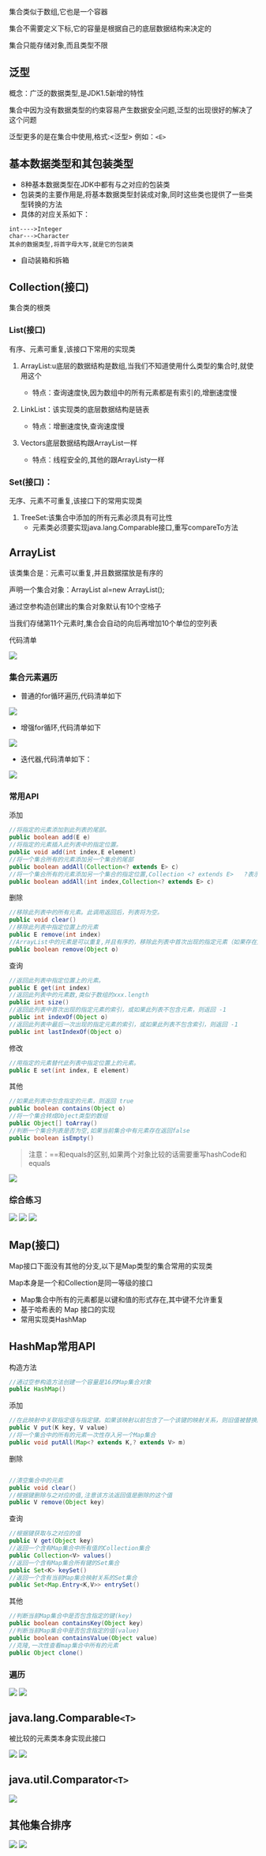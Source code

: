 

集合类似于数组,它也是一个容器

集合不需要定义下标,它的容量是根据自己的底层数据结构来决定的

集合只能存储对象,而且类型不限


## 泛型

概念：广泛的数据类型,是JDK1.5新增的特性

集合中因为没有数据类型的约束容易产生数据安全问题,泛型的出现很好的解决了这个问题

泛型更多的是在集合中使用,格式:<泛型>		例如：`<E>`


## 基本数据类型和其包装类型

- 8种基本数据类型在JDK中都有与之对应的包装类
- 包装类的主要作用是,将基本数据类型封装成对象,同时这些类也提供了一些类型转换的方法
- 具体的对应关系如下：

```
int---->Integer
char--->Character
其余的数据类型,将首字母大写,就是它的包装类
```

- 自动装箱和拆箱


## Collection(接口)

集合类的根类

### List(接口)

有序、元素可重复,该接口下常用的实现类

1. ArrayList:u底层的数据结构是数组,当我们不知道使用什么类型的集合时,就使用这个

    - 特点：查询速度快,因为数组中的所有元素都是有索引的,增删速度慢

2. LinkList：该实现类的底层数据结构是链表

    - 特点：增删速度快,查询速度慢

3. Vectors底层数据结构跟ArrayList一样

    - 特点：线程安全的,其他的跟ArrayListy一样

### Set(接口)：

无序、元素不可重复,该接口下的常用实现类

1. TreeSet:该集合中添加的所有元素必须具有可比性
    - 元素类必须要实现java.lang.Comparable接口,重写compareTo方法

## ArrayList

该类集合是：元素可以重复,并且数据摆放是有序的

声明一个集合对象：ArrayList al=new ArrayList();

通过空参构造创建出的集合对象默认有10个空格子

当我们存储第11个元素时,集合会自动的向后再增加10个单位的空列表



代码清单

![](_v_images/20190311203619733_3637.png)


### 集合元素遍历

- 普通的for循环遍历,代码清单如下

![](_v_images/20190311203658799_4991.png)


- 增强for循环,代码清单如下

![](_v_images/20190311203718438_15317.png)


- 迭代器,代码清单如下：

![](_v_images/20190311203736906_15843.png)


### 常用API


添加

```java
//将指定的元素添加到此列表的尾部。
public boolean add(E e)
//将指定的元素插入此列表中的指定位置。
public void add(int index,E element)
//将一个集合所有的元素添加另一个集合的尾部
public boolean addAll(Collection<? extends E> c)
//将一个集合所有的元素添加另一个集合的指定位置,Collection <? extends E>	?表示子类		E表示父类
public boolean addAll(int index,Collection<? extends E> c)

```


删除

```java
//移除此列表中的所有元素。此调用返回后，列表将为空。
public void clear()
//移除此列表中指定位置上的元素
public E remove(int index)
//ArrayList中的元素是可以重复,并且有序的，移除此列表中首次出现的指定元素（如果存在）。
public boolean remove(Object o)
```


查询

```java
//返回此列表中指定位置上的元素。
public E get(int index)
//返回此列表中的元素数,类似于数组的xxx.length
public int size()
//返回此列表中首次出现的指定元素的索引，或如果此列表不包含元素，则返回 -1
public int indexOf(Object o)
//返回此列表中最后一次出现的指定元素的索引，或如果此列表不包含索引，则返回 -1
public int lastIndexOf(Object o)
```


修改

```java
//用指定的元素替代此列表中指定位置上的元素。
public E set(int index, E element)
```

其他

```java
//如果此列表中包含指定的元素，则返回 true
public boolean contains(Object o)
//将一个集合转成Object类型的数组
public Object[] toArray()
//判断一个集合列表是否为空,如果当前集合中有元素存在返回false
public boolean isEmpty()
```

> 注意：==和equals的区别,如果两个对象比较的话需要重写hashCode和equals

![](_v_images/20190311204258871_7032.png)


### 综合练习

![](_v_images/20190311204319637_6318.png)
![](_v_images/20190311204343296_23455.png)
![](_v_images/20190311204401988_11714.png)


## Map(接口)

Map接口下面没有其他的分支,以下是Map类型的集合常用的实现类

Map本身是一个和Collection是同一等级的接口

- Map集合中所有的元素都是以键和值的形式存在,其中键不允许重复
- 基于哈希表的 Map 接口的实现
- 常用实现类HashMap

## HashMap常用API

构造方法

```java
//通过空参构造方法创建一个容量是16的Map集合对象
public HashMap()

```

添加

```java
//在此映射中关联指定值与指定键。如果该映射以前包含了一个该键的映射关系，则旧值被替换。
public V put(K key, V value)
//将一个集合中的所有的元素一次性存入另一个Map集合
public void putAll(Map<? extends K,? extends V> m)
```

删除

```java

//清空集合中的元素
public void clear()
//根据键删除与之对应的值,注意该方法返回值是删除的这个值
public V remove(Object key)
```

查询

```java
//根据键获取与之对应的值
public V get(Object key)
//返回一个含有Map集合中所有值的Collection集合
public Collection<V> values()
//返回一个含有Map集合所有键的Set集合
public Set<K> keySet()
//返回一个含有当前Map集合映射关系的Set集合
public Set<Map.Entry<K,V>> entrySet()
```


其他

```java
//判断当前Map集合中是否包含指定的键(key)
public boolean containsKey(Object key)
//判断当前Map集合中是否包含指定的值(value)
public boolean containsValue(Object value)
//克隆,一次性查看map集合中所有的元素
public Object clone()
```

### 遍历

![](_v_images/20190311204813069_18020.png)
![](_v_images/20190311204823779_28559.png)


## java.lang.Comparable`<T>`

被比较的元素类本身实现此接口

![](_v_images/20190311204955532_31306.png)
![](_v_images/20190311205007846_26899.png)

## java.util.Comparator`<T>`

![](_v_images/20190311205035636_19131.png)

## 其他集合排序

![](_v_images/20190311205056689_19180.png)
![](_v_images/20190311205106294_3403.png)